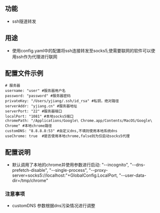 ## 功能
* ssh隧道转发

## 用途
* 使用config.yaml中的配置将ssh连接转发至socks5,使需要联网的软件可以使用ssh作为代理进行联网


## 配置文件示例
```#yaml
# 服务器
username: "user" #服务器用户名
password: "password" #服务器密码
privateKey: "/Users/yjiang/.ssh/id_rsa" #私钥，绝对路径
serverAddr: "yjiang.cn" #服务器地址
serverPort: "22" #服务器端口
localPort: "1081" #本地socks5端口
chromePath: "/Applications/Google\ Chrome.app/Contents/MacOS/Google\ Chrome" #本地chrome路径
customDNS: "8.8.8.8:53" #自定义dns,不填则使用本地系统dns
useChrome: true  #是否使用本地chrome,false则为仅启动socks5代理
```

## 配置说明
* 默认调用了本地的chrome并使用参数进行启动: "--incognito", "--dns-prefetch-disable", "--single-process", "--proxy-server=socks5://localhost:"+GlobalConfig.LocalPort, "--user-data-dir=/tmp/chrome"

### 注意事项
* customDNS 参数根据dns污染情况进行调整
